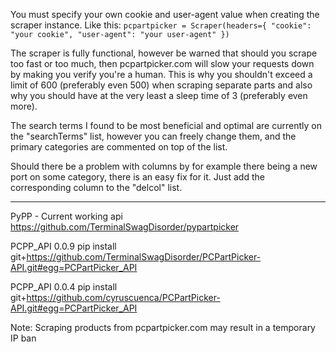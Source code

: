 You must specify your own cookie and user-agent value when creating the scraper instance. 
Like this:
`pcpartpicker = Scraper(headers={ "cookie": "your cookie", "user-agent": "your user-agent" })`

The scraper is fully functional, however be warned that should you scrape too fast or too much, then pcpartpicker.com will slow your requests down by making you verify you're a human. This is why you shouldn't exceed a limit of 600 (preferably even 500) when scraping separate parts and also why you should have at the very least a sleep time of 3 (preferably even more).

The search terms I found to be most beneficial and optimal are currently on the "searchTerms" list, however you can freely change them, and the primary categories are commented on top of the list.

Should there be a problem with columns by for example there being a new port on some category, there is an easy fix for it. Just add the corresponding column to the "delcol" list.

_______


PyPP - Current working api
https://github.com/TerminalSwagDisorder/pypartpicker

PCPP_API 0.0.9
pip install git+https://github.com/TerminalSwagDisorder/PCPartPicker-API.git#egg=PCPartPicker_API

PCPP_API 0.0.4
pip install git+https://github.com/cyruscuenca/PCPartPicker-API.git#egg=PCPartPicker_API


Note: Scraping products from pcpartpicker.com may result in a temporary IP ban
